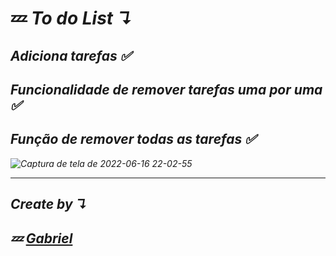 # 💤 <i> To do List ↴
## Adiciona tarefas ✅
## Funcionalidade de remover tarefas uma por uma ✅
## Função de remover todas as tarefas ✅

![Captura de tela de 2022-06-16 22-02-55](https://user-images.githubusercontent.com/92071360/174216571-de875dd3-a91e-4cb9-aa39-bc4da3c18aad.png)
<hr/>

## Create by  ↴
## 💤 <a href="https://instagram.com/gabrielbarrozs">Gabriel<a/>
